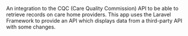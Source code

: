 An integration to the CQC (Care Quality Commission) API to be able to retrieve records on care home providers. 
This app uses the Laravel Framework to provide an API which displays data from a third-party API with some changes.
